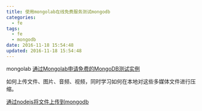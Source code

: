 ```yaml
---
title: 使用mongolab在线免费服务测试mongodb
categories:
  - fe
tags:
  - fe
  - mongodb
date: 2016-11-18 15:54:48
updated: 2016-11-18 15:54:48
---
```


mongolab [通过Mongolab申请免费的MongoDB测试实例](http://www.tuicool.com/articles/3eIJj2j)

如何上传文件、图片、音频、视频，同时学习如何在本地对这些多媒体文件进行压缩。

[通过nodejs将文件上传到mongodb](http://www.cnblogs.com/zdkjob/archive/2013/04/27/3046305.html)